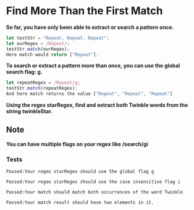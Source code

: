 # Find More Than the First Match

**So far, you have only been able to extract or search a pattern once.**

```js
let testStr = "Repeat, Repeat, Repeat";
let ourRegex = /Repeat/;
testStr.match(ourRegex);
Here match would return ["Repeat"].
```

**To search or extract a pattern more than once, you can use the global search flag: g.**

```js
let repeatRegex = /Repeat/g;
testStr.match(repeatRegex);
And here match returns the value ["Repeat", "Repeat", "Repeat"]
```

**Using the regex starRegex, find and extract both Twinkle words from the string twinkleStar.**

## Note

**You can have multiple flags on your regex like /search/gi**

### Tests

`Passed:Your regex starRegex should use the global flag g`

`Passed:Your regex starRegex should use the case insensitive flag i`

`Passed:Your match should match both occurrences of the word Twinkle`

`Passed:Your match result should have two elements in it.`
